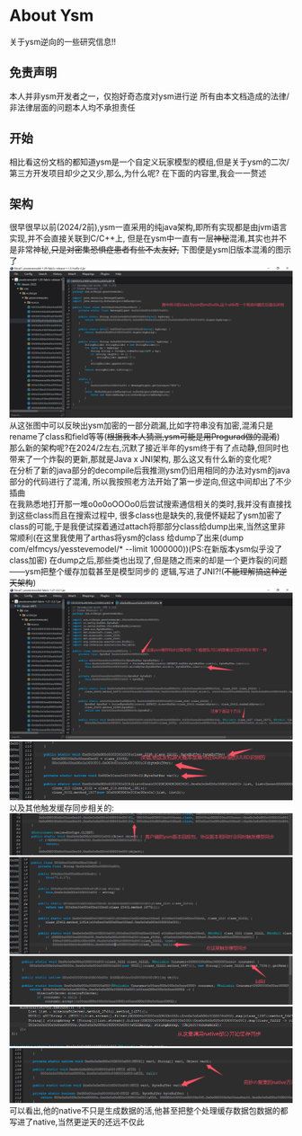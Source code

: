 # About Ysm
关于ysm逆向的一些研究信息!!

## 免责声明
本人并非ysm开发者之一，仅抱好奇态度对ysm进行逆 所有由本文档造成的法律/非法律层面的问题本人均不承担责任

## 开始
相比看这份文档的都知道ysm是一个自定义玩家模型的模组,但是关于ysm的二次/第三方开发项目却少之又少,那么,为什么呢?
在下面的内容里,我会一一赘述

## 架构
很早很早以前(2024/2前),ysm一直采用的纯java架构,即所有实现都是由jvm语言实现,并不会直接关联到C/C++上,
但是在ysm中一直有一层<del>神秘</del>混淆,其实也并不是非常神秘,<del>只是对密集恐惧症患者有些不太友好,</del>
下图便是ysm旧版本混淆的图示了</br>
<img src=/resources/ysm_legacy_decompile.png>
从这张图中可以反映出ysm加密的一部分疏漏,比如字符串没有加密,混淆只是rename了class和field等等(<del>根据我本人猜测,ysm可能是用Progurad做的混淆</del>)</br>
那么新的架构呢?在2024/2左右,沉默了接近半年的ysm终于有了点动静,但同时也带来了一个炸裂的更新,那就是Java x JNI架构,
那么这又有什么新的变化呢?</br>
在分析了新的java部分的decompile后我推测ysm仍旧用相同的办法对ysm的java部分的代码进行了混淆,
所以我按照老方法开始了第一步逆向,但这中间却出了不少插曲</br>
在我熟悉地打开那一堆o0o0oOOOo0后尝试搜索通信相关的类时,我并没有直接找到这些class而且在搜索过程中,
很多class也是缺失的,我便怀疑起了ysm加密了class的可能,于是我便试探着通过attach将那部分class给dump出来,当然这里非常顺利(在这里我使用了arthas将ysm的class
给dump了出来(dump com/elfmcys/yesstevemodel/* --limit 1000000))(PS:在新版本ysm似乎没了class加密)
在dump之后,那些类也出现了,但是随之而来的却是一个更炸裂的问题——ysm把整个缓存加载甚至是模型同步的
逻辑,写进了JNI?!(<del>不能理解搞这种逆天架构</del>)
<img src=/resources/ysm_modern_decompile.png>
<img src=/resources/ysm_modern_decompile_1.png>
以及其他触发缓存同步相关的:
<img src=/resources/ysm_modern_decompile_2.png>
<img src=/resources/ysm_modern_decompile_4.png>
<img src=/resources/ysm_modern_decompile_5.png>
<img src=/resources/ysm_modern_decompile_6.png>
<img src=/resources/ysm_modern_decompile_7.png>
可以看出,他的native不只是生成数据的活,他甚至把整个处理缓存数据包数据的都写进了native,当然更逆天的还远不仅此